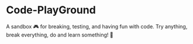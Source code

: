 # Code-PlayGround
A sandbox 🎮 for breaking, testing, and having fun with code. Try anything, break everything, do and learn something! 🚀
